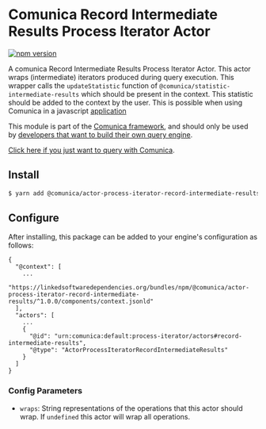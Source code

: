 # Comunica Record Intermediate Results Process Iterator Actor

[![npm version](https://badge.fury.io/js/%40comunica%2Factor-process-iterator-record-intermediate-results.svg)](https://www.npmjs.com/package/@comunica/actor-process-iterator-record-intermediate-results)

A comunica Record Intermediate Results Process Iterator Actor. This actor wraps (intermediate) iterators produced during query execution. This wrapper
calls the `updateStatistic` function of `@comunica/statistic-intermediate-results` which should be present in the context. This statistic should be
added to the context by the user. This is possible when using Comunica in a javascript [application](https://comunica.dev/docs/query/getting_started/query_app/)

This module is part of the [Comunica framework](https://github.com/comunica/comunica),
and should only be used by [developers that want to build their own query engine](https://comunica.dev/docs/modify/).

[Click here if you just want to query with Comunica](https://comunica.dev/docs/query/).

## Install

```bash
$ yarn add @comunica/actor-process-iterator-record-intermediate-results
```

## Configure

After installing, this package can be added to your engine's configuration as follows:
```text
{
  "@context": [
    ...
    "https://linkedsoftwaredependencies.org/bundles/npm/@comunica/actor-process-iterator-record-intermediate-results/^1.0.0/components/context.jsonld"
  ],
  "actors": [
    ...
    {
      "@id": "urn:comunica:default:process-iterator/actors#record-intermediate-results",
      "@type": "ActorProcessIteratorRecordIntermediateResults"
    }
  ]
}
```

### Config Parameters
* `wraps`: String representations of the operations that this actor should wrap. If `undefined` this actor will wrap all operations.

